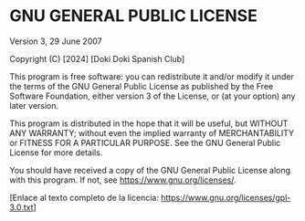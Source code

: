# GNU GENERAL PUBLIC LICENSE
Version 3, 29 June 2007

Copyright (C) [2024] [Doki Doki Spanish Club]

This program is free software: you can redistribute it and/or modify it under the terms of the GNU General Public License as published by the Free Software Foundation, either version 3 of the License, or (at your option) any later version.

This program is distributed in the hope that it will be useful, but WITHOUT ANY WARRANTY; without even the implied warranty of MERCHANTABILITY or FITNESS FOR A PARTICULAR PURPOSE. See the GNU General Public License for more details.

You should have received a copy of the GNU General Public License along with this program. If not, see <https://www.gnu.org/licenses/>.

[Enlace al texto completo de la licencia: https://www.gnu.org/licenses/gpl-3.0.txt]